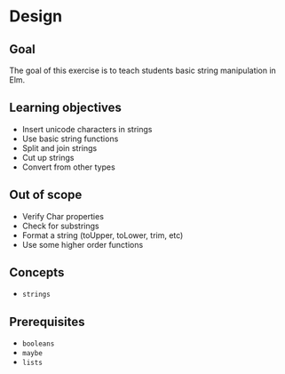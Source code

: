 # Design

## Goal

The goal of this exercise is to teach students basic string manipulation in Elm.

## Learning objectives


- Insert unicode characters in strings
- Use basic string functions
- Split and join strings 
- Cut up strings
- Convert from other types 


## Out of scope

- Verify Char properties
- Check for substrings
- Format a string (toUpper, toLower, trim, etc)
- Use some higher order functions

## Concepts

- `strings`

## Prerequisites

- `booleans`
- `maybe`
- `lists`
